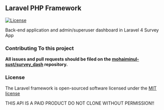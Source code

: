 ## Laravel PHP Framework

[![License](https://poser.pugx.org/laravel/framework/license.svg)](https://packagist.org/packages/laravel/framework)

Back-end application and admin/superuser dashboard in Laravel 4 Survey App

### Contributing To this project

**All issues and pull requests should be filed on the [mohaiminul-sust/survey_dash](http://gitlab.com/mohaiminul-sust/Survey_dash) repository.**

### License

The Laravel framework is open-sourced software licensed under the [MIT license](http://opensource.org/licenses/MIT)

THIS API IS A PAID PRODUCT 
DO NOT CLONE WITHOUT PERMISSION!!